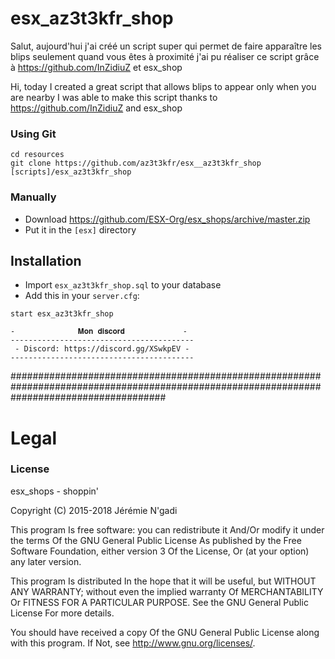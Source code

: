 # esx_az3t3kfr_shop

Salut, aujourd'hui j'ai créé un script super qui permet de faire apparaître les blips seulement quand vous êtes à proximité j'ai pu réaliser ce script grâce à https://github.com/InZidiuZ et esx_shop

Hi, today I created a great script that allows blips to appear only when you are nearby I was able to make this script thanks to https://github.com/InZidiuZ  and esx_shop

### Using Git ##
```
cd resources
git clone https://github.com/az3t3kfr/esx__az3t3kfr_shop [scripts]/esx_az3t3kfr_shop
```

### Manually ##
- Download https://github.com/ESX-Org/esx_shops/archive/master.zip
- Put it in the `[esx]` directory

## Installation ##
- Import `esx_az3t3kfr_shop.sql` to your database
- Add this in your `server.cfg`:

```
start esx_az3t3kfr_shop
```

 	-              𝐌𝐨𝐧 𝐝𝐢𝐬𝐜𝐨𝐫𝐝             -
 	-----------------------------------------
	 - Discord: https://discord.gg/XSwkpEV -
	-----------------------------------------

############################################################################################################################################

# Legal
### License ##
esx_shops - shoppin'

Copyright (C) 2015-2018 Jérémie N'gadi

This program Is free software: you can redistribute it And/Or modify it under the terms Of the GNU General Public License As published by the Free Software Foundation, either version 3 Of the License, Or (at your option) any later version.

This program Is distributed In the hope that it will be useful, but WITHOUT ANY WARRANTY; without even the implied warranty Of MERCHANTABILITY Or FITNESS FOR A PARTICULAR PURPOSE. See the GNU General Public License For more details.

You should have received a copy Of the GNU General Public License along with this program. If Not, see http://www.gnu.org/licenses/.
